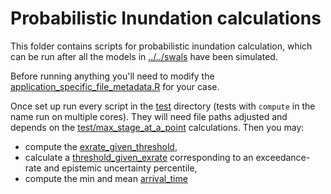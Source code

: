 # Probabilistic Inundation calculations

This folder contains scripts for probabilistic inundation calculation, which can be run after all the models in [../../swals](../../swals) have been simulated.

Before running anything you'll need to modify the [application_specific_file_metadata.R](application_specific_file_metadata.R) for your case.

Once set up run every script in the [test](test) directory (tests with `compute` in the name run on multiple cores). They will need file paths adjusted and depends on the [test/max_stage_at_a_point](test/max_stage_at_a_point/) calculations. Then you may:

- compute the [exrate_given_threshold](exrate_given_threshold),
- calculate a [threshold_given_exrate](threshold_given_exrate) corresponding to an exceedance-rate and epistemic uncertainty percentile,
- compute the min and mean [arrival_time](../arrival_time)
